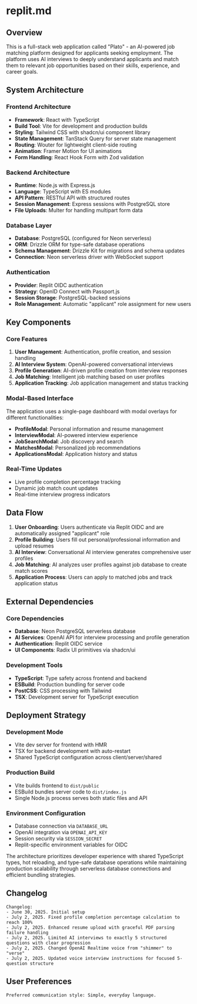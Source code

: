 # replit.md

## Overview

This is a full-stack web application called "Plato" - an AI-powered job matching platform designed for applicants seeking employment. The platform uses AI interviews to deeply understand applicants and match them to relevant job opportunities based on their skills, experience, and career goals.

## System Architecture

### Frontend Architecture
- **Framework**: React with TypeScript
- **Build Tool**: Vite for development and production builds
- **Styling**: Tailwind CSS with shadcn/ui component library
- **State Management**: TanStack Query for server state management
- **Routing**: Wouter for lightweight client-side routing
- **Animation**: Framer Motion for UI animations
- **Form Handling**: React Hook Form with Zod validation

### Backend Architecture
- **Runtime**: Node.js with Express.js
- **Language**: TypeScript with ES modules
- **API Pattern**: RESTful API with structured routes
- **Session Management**: Express sessions with PostgreSQL store
- **File Uploads**: Multer for handling multipart form data

### Database Layer
- **Database**: PostgreSQL (configured for Neon serverless)
- **ORM**: Drizzle ORM for type-safe database operations
- **Schema Management**: Drizzle Kit for migrations and schema updates
- **Connection**: Neon serverless driver with WebSocket support

### Authentication
- **Provider**: Replit OIDC authentication
- **Strategy**: OpenID Connect with Passport.js
- **Session Storage**: PostgreSQL-backed sessions
- **Role Management**: Automatic "applicant" role assignment for new users

## Key Components

### Core Features
1. **User Management**: Authentication, profile creation, and session handling
2. **AI Interview System**: OpenAI-powered conversational interviews
3. **Profile Generation**: AI-driven profile creation from interview responses
4. **Job Matching**: Intelligent job matching based on user profiles
5. **Application Tracking**: Job application management and status tracking

### Modal-Based Interface
The application uses a single-page dashboard with modal overlays for different functionalities:
- **ProfileModal**: Personal information and resume management
- **InterviewModal**: AI-powered interview experience
- **JobSearchModal**: Job discovery and search
- **MatchesModal**: Personalized job recommendations
- **ApplicationsModal**: Application history and status

### Real-Time Updates
- Live profile completion percentage tracking
- Dynamic job match count updates
- Real-time interview progress indicators

## Data Flow

1. **User Onboarding**: Users authenticate via Replit OIDC and are automatically assigned "applicant" role
2. **Profile Building**: Users fill out personal/professional information and upload resumes
3. **AI Interview**: Conversational AI interview generates comprehensive user profiles
4. **Job Matching**: AI analyzes user profiles against job database to create match scores
5. **Application Process**: Users can apply to matched jobs and track application status

## External Dependencies

### Core Dependencies
- **Database**: Neon PostgreSQL serverless database
- **AI Services**: OpenAI API for interview processing and profile generation
- **Authentication**: Replit OIDC service
- **UI Components**: Radix UI primitives via shadcn/ui

### Development Tools
- **TypeScript**: Type safety across frontend and backend
- **ESBuild**: Production bundling for server code
- **PostCSS**: CSS processing with Tailwind
- **TSX**: Development server for TypeScript execution

## Deployment Strategy

### Development Mode
- Vite dev server for frontend with HMR
- TSX for backend development with auto-restart
- Shared TypeScript configuration across client/server/shared

### Production Build
- Vite builds frontend to `dist/public`
- ESBuild bundles server code to `dist/index.js`
- Single Node.js process serves both static files and API

### Environment Configuration
- Database connection via `DATABASE_URL`
- OpenAI integration via `OPENAI_API_KEY`
- Session security via `SESSION_SECRET`
- Replit-specific environment variables for OIDC

The architecture prioritizes developer experience with shared TypeScript types, hot reloading, and type-safe database operations while maintaining production scalability through serverless database connections and efficient bundling strategies.

## Changelog

```
Changelog:
- June 30, 2025. Initial setup
- July 2, 2025. Fixed profile completion percentage calculation to reach 100%
- July 2, 2025. Enhanced resume upload with graceful PDF parsing failure handling
- July 2, 2025. Limited AI interviews to exactly 5 structured questions with clear progression
- July 2, 2025. Changed OpenAI Realtime voice from "shimmer" to "verse"
- July 2, 2025. Updated voice interview instructions for focused 5-question structure
```

## User Preferences

```
Preferred communication style: Simple, everyday language.
```